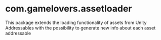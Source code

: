# com.gamelovers.assetloader
This package extends the loading functionality of assets from Unity Addressables with the possibility to generate new info about each asset addressable
